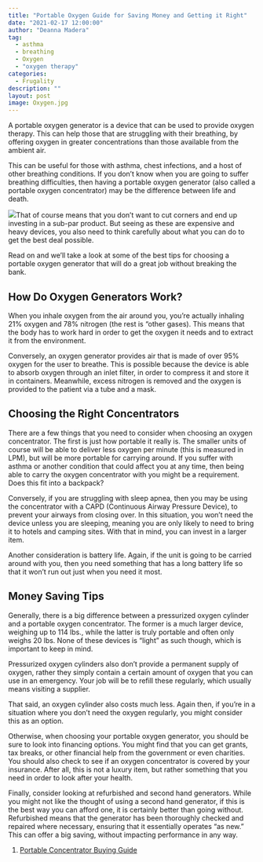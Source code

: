 ```yaml
---
title: "Portable Oxygen Guide for Saving Money and Getting it Right"
date: "2021-02-17 12:00:00"
author: "Deanna Madera"
tag:
  - asthma
  - breathing
  - Oxygen
  - "oxygen therapy"
categories:
  - Frugality
description: ""
layout: post
image: Oxygen.jpg
---
```


A portable oxygen generator is a device that can be used to provide oxygen therapy. This can help those that are struggling with their breathing, by offering oxygen in greater concentrations than those available from the ambient air.

This can be useful for those with asthma, chest infections, and a host of other breathing conditions. If you don’t know when you are going to suffer breathing difficulties, then having a portable oxygen generator (also called a portable oxygen concentrator) may be the difference between life and death.

![](/posts/Oxygen.jpg)That of course means that you don’t want to cut corners and end up investing in a sub-par product. But seeing as these are expensive and heavy devices, you also need to think carefully about what you can do to get the best deal possible.

Read on and we’ll take a look at some of the best tips for choosing a portable oxygen generator that will do a great job without breaking the bank.

## How Do Oxygen Generators Work?

When you inhale oxygen from the air around you, you’re actually inhaling 21% oxygen and 78% nitrogen (the rest is “other gases). This means that the body has to work hard in order to get the oxygen it needs and to extract it from the environment.

Conversely, an oxygen generator provides air that is made of over 95% oxygen for the user to breathe. This is possible because the device is able to absorb oxygen through an inlet filter, in order to compress it and store it in containers. Meanwhile, excess nitrogen is removed and the oxygen is provided to the patient via a tube and a mask.

## Choosing the Right Concentrators

There are a few things that you need to consider when choosing an oxygen concentrator. The first is just how portable it really is. The smaller units of course will be able to deliver less oxygen per minute (this is measured in LPM), but will be more portable for carrying around. If you suffer with asthma or another condition that could affect you at any time, then being able to carry the oxygen concentrator with you might be a requirement. Does this fit into a backpack?

Conversely, if you are struggling with sleep apnea, then you may be using the concentrator with a CAPD (Continuous Airway Pressure Device), to prevent your airways from closing over. In this situation, you won’t need the device unless you are sleeping, meaning you are only likely to need to bring it to hotels and camping sites. With that in mind, you can invest in a larger item.

Another consideration is battery life. Again, if the unit is going to be carried around with you, then you need something that has a long battery life so that it won’t run out just when you need it most.

## Money Saving Tips

Generally, there is a big difference between a pressurized oxygen cylinder and a portable oxygen concentrator. The former is a much larger device, weighing up to 114 lbs., while the latter is truly portable and often only weighs 20 lbs. None of these devices is “light” as such though, which is important to keep in mind.

Pressurized oxygen cylinders also don’t provide a permanent supply of oxygen, rather they simply contain a certain amount of oxygen that you can use in an emergency. Your job will be to refill these regularly, which usually means visiting a supplier.

That said, an oxygen cylinder also costs much less. Again then, if you’re in a situation where you don’t need the oxygen regularly, you might consider this as an option.

Otherwise, when choosing your portable oxygen generator, you should be sure to look into financing options. You might find that you can get grants, tax breaks, or other financial help from the government or even charities. You should also check to see if an oxygen concentrator is covered by your insurance. After all, this is not a luxury item, but rather something that you need in order to look after your health.

Finally, consider looking at refurbished and second hand generators. While you might not like the thought of using a second hand generator, if this is the best way you can afford one, it is certainly better than going without. Refurbished means that the generator has been thoroughly checked and repaired where necessary, ensuring that it essentially operates “as new.” This can offer a big saving, without impacting performance in any way.

1. [Portable Concentrator Buying Guide](https://www.oxygenconcentratorstore.com/portable-concentrator-buying-guide/)
